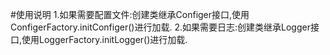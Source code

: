 #使用说明
1.如果需要配置文件:创建类继承Configer接口,使用ConfigerFactory.initConfiger()进行加载.
2.如果需要日志:创建类继承Logger接口,使用LoggerFactory.initLogger()进行加载.
